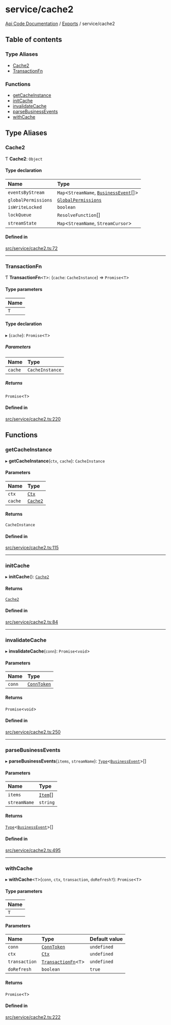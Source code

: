 # service/cache2
[Api Code Documentation](../README.md) / [Exports](../modules.md) / service/cache2

## Table of contents

### Type Aliases

- [Cache2](service_cache2.md#cache2)
- [TransactionFn](service_cache2.md#transactionfn)

### Functions

- [getCacheInstance](service_cache2.md#getcacheinstance)
- [initCache](service_cache2.md#initcache)
- [invalidateCache](service_cache2.md#invalidatecache)
- [parseBusinessEvents](service_cache2.md#parsebusinessevents)
- [withCache](service_cache2.md#withcache)

## Type Aliases

### Cache2

Ƭ **Cache2**: `Object`

#### Type declaration

| Name | Type |
| :------ | :------ |
| `eventsByStream` | `Map`\<`StreamName`, [`BusinessEvent`](service_domain_business_event.md#businessevent)[]\> |
| `globalPermissions` | [`GlobalPermissions`](../interfaces/service_domain_workflow_global_permissions.GlobalPermissions.md) |
| `isWriteLocked` | `boolean` |
| `lockQueue` | `ResolveFunction`[] |
| `streamState` | `Map`\<`StreamName`, `StreamCursor`\> |

#### Defined in

[src/service/cache2.ts:72](https://github.com/openkfw/TruBudget/blob/c993c60c/api/src/service/cache2.ts#L72)

___

### TransactionFn

Ƭ **TransactionFn**\<`T`\>: (`cache`: `CacheInstance`) => `Promise`\<`T`\>

#### Type parameters

| Name |
| :------ |
| `T` |

#### Type declaration

▸ (`cache`): `Promise`\<`T`\>

##### Parameters

| Name | Type |
| :------ | :------ |
| `cache` | `CacheInstance` |

##### Returns

`Promise`\<`T`\>

#### Defined in

[src/service/cache2.ts:220](https://github.com/openkfw/TruBudget/blob/c993c60c/api/src/service/cache2.ts#L220)

## Functions

### getCacheInstance

▸ **getCacheInstance**(`ctx`, `cache`): `CacheInstance`

#### Parameters

| Name | Type |
| :------ | :------ |
| `ctx` | [`Ctx`](../interfaces/lib_ctx.Ctx.md) |
| `cache` | [`Cache2`](service_cache2.md#cache2) |

#### Returns

`CacheInstance`

#### Defined in

[src/service/cache2.ts:115](https://github.com/openkfw/TruBudget/blob/c993c60c/api/src/service/cache2.ts#L115)

___

### initCache

▸ **initCache**(): [`Cache2`](service_cache2.md#cache2)

#### Returns

[`Cache2`](service_cache2.md#cache2)

#### Defined in

[src/service/cache2.ts:84](https://github.com/openkfw/TruBudget/blob/c993c60c/api/src/service/cache2.ts#L84)

___

### invalidateCache

▸ **invalidateCache**(`conn`): `Promise`\<`void`\>

#### Parameters

| Name | Type |
| :------ | :------ |
| `conn` | [`ConnToken`](service_conn.md#conntoken) |

#### Returns

`Promise`\<`void`\>

#### Defined in

[src/service/cache2.ts:250](https://github.com/openkfw/TruBudget/blob/c993c60c/api/src/service/cache2.ts#L250)

___

### parseBusinessEvents

▸ **parseBusinessEvents**(`items`, `streamName`): [`Type`](result.md#type)\<[`BusinessEvent`](service_domain_business_event.md#businessevent)\>[]

#### Parameters

| Name | Type |
| :------ | :------ |
| `items` | [`Item`](../interfaces/service_liststreamitems.Item.md)[] |
| `streamName` | `string` |

#### Returns

[`Type`](result.md#type)\<[`BusinessEvent`](service_domain_business_event.md#businessevent)\>[]

#### Defined in

[src/service/cache2.ts:495](https://github.com/openkfw/TruBudget/blob/c993c60c/api/src/service/cache2.ts#L495)

___

### withCache

▸ **withCache**\<`T`\>(`conn`, `ctx`, `transaction`, `doRefresh?`): `Promise`\<`T`\>

#### Type parameters

| Name |
| :------ |
| `T` |

#### Parameters

| Name | Type | Default value |
| :------ | :------ | :------ |
| `conn` | [`ConnToken`](service_conn.md#conntoken) | `undefined` |
| `ctx` | [`Ctx`](../interfaces/lib_ctx.Ctx.md) | `undefined` |
| `transaction` | [`TransactionFn`](service_cache2.md#transactionfn)\<`T`\> | `undefined` |
| `doRefresh` | `boolean` | `true` |

#### Returns

`Promise`\<`T`\>

#### Defined in

[src/service/cache2.ts:222](https://github.com/openkfw/TruBudget/blob/c993c60c/api/src/service/cache2.ts#L222)
